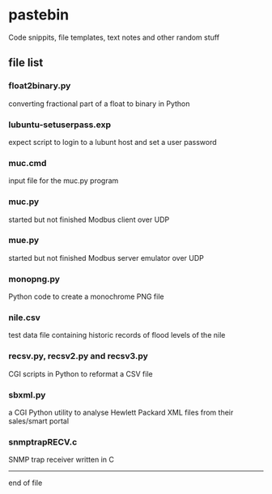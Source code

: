 # pastebin

Code snippits, file templates, text notes and other random stuff

## file list

### float2binary.py

converting fractional part of a float to binary in Python

### lubuntu-setuserpass.exp

expect script to login to a lubunt host and set a user password

### muc.cmd

input file for the muc.py program

### muc.py

started but not finished Modbus client over UDP

### mue.py

started but not finished Modbus server emulator over UDP

### monopng.py

Python code to create a monochrome PNG file

### nile.csv

test data file containing historic records of flood levels of the nile

### recsv.py, recsv2.py and recsv3.py

CGI scripts in Python to reformat a CSV file

### sbxml.py

a CGI Python utility to analyse Hewlett Packard XML files
from their sales/smart portal

### snmptrapRECV.c

SNMP trap receiver written in C

-----------------

end of file
 